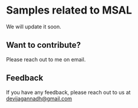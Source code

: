 
# Samples related to MSAL

We will update it soon.
## Want to contribute?
Please reach out to me on email.
## Feedback

If you have any feedback, please reach out to us at devijagannadh@gmail.com
